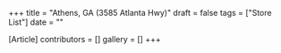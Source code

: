 +++
title = "Athens, GA (3585 Atlanta Hwy)"
draft = false
tags = ["Store List"]
date = ""

[Article]
contributors = []
gallery = []
+++